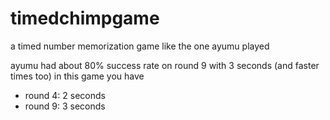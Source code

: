 # timedchimpgame
a timed number memorization game like the one ayumu played

ayumu had about 80% success rate on round 9 with 3 seconds (and faster times too)
in this game you have
* round 4: 2 seconds
* round 9: 3 seconds
